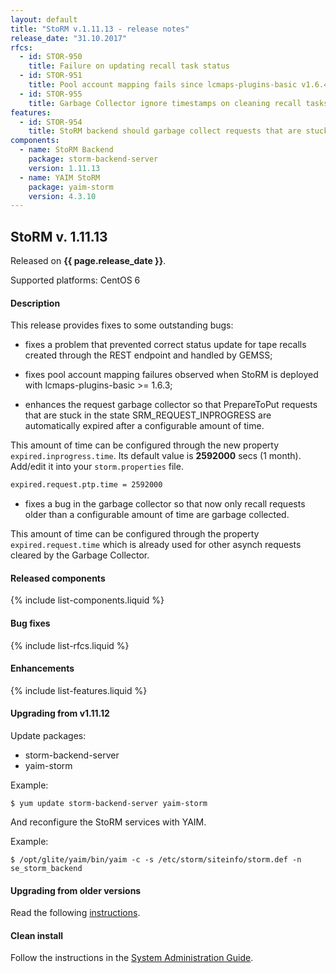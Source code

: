 ```yaml
---
layout: default
title: "StoRM v.1.11.13 - release notes"
release_date: "31.10.2017"
rfcs:
  - id: STOR-950
    title: Failure on updating recall task status
  - id: STOR-951
    title: Pool account mapping fails since lcmaps-plugins-basic v1.6.4
  - id: STOR-955
    title: Garbage Collector ignore timestamps on cleaning recall tasks
features:
  - id: STOR-954
    title: StoRM backend should garbage collect requests that are stuck in SRM_IN_PROGRESS for a configurable amount of time  
components:
  - name: StoRM Backend
    package: storm-backend-server
    version: 1.11.13
  - name: YAIM StoRM
    package: yaim-storm
    version: 4.3.10
---
```


## StoRM v. 1.11.13

Released on **{{ page.release_date }}**.

Supported platforms: <span class="label label-success">CentOS 6</span>

#### Description

This release provides fixes to some outstanding bugs:

* fixes a problem that prevented correct status update for tape recalls created through the REST endpoint and handled by GEMSS;

* fixes pool account mapping failures observed when StoRM is deployed with lcmaps-plugins-basic >= 1.6.3;

* enhances the request garbage collector so that PrepareToPut requests that are stuck in the state SRM_REQUEST_INPROGRESS are automatically expired after a configurable amount of time.

This amount of time can be configured through the new property `expired.inprogress.time`.
Its default value is **2592000** secs (1 month).
Add/edit it into your `storm.properties` file.

```bash
expired.request.ptp.time = 2592000
```

* fixes a bug in the garbage collector so that now only recall requests older than a configurable amount of time are garbage collected.

This amount of time can be configured through the property `expired.request.time` which is already used for other asynch requests cleared by the Garbage Collector.

#### Released components

{% include list-components.liquid %}

#### Bug fixes

{% include list-rfcs.liquid %}

#### Enhancements

{% include list-features.liquid %}

#### Upgrading from v1.11.12

Update packages:

* storm-backend-server
* yaim-storm

Example:

    $ yum update storm-backend-server yaim-storm

And reconfigure the StoRM services with YAIM.

Example:

    $ /opt/glite/yaim/bin/yaim -c -s /etc/storm/siteinfo/storm.def -n se_storm_backend

#### Upgrading from older versions

Read the following [instructions][upgrading-old].

#### Clean install

Follow the instructions in the [System Administration Guide][storm-sysadmin-guide].

[upgrading-old]: {{site.baseurl}}/documentation/sysadmin-guide/1.11.12/#upgrading
[storm-sysadmin-guide]: {{site.baseurl}}/documentation/sysadmin-guide